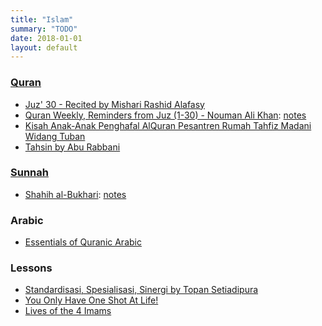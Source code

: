 ```yaml
---
title: "Islam"
summary: "TODO"
date: 2018-01-01
layout: default
---
```


### [Quran](https://quran.com/)
* [Juz' 30 - Recited by Mishari Rashid Alafasy](https://www.youtube.com/watch?v=HK8b1CUxyhw)
* [Quran Weekly, Reminders from Juz (1-30) - Nouman Ali Khan](https://www.youtube.com/playlist?list=PLFP6-6Ao4FMm5FnIT9QvstEmhWNugJlNO): [notes](https://github.com/tttor/islam/blob/master/quran/quran_weekly_nak.md)
* [Kisah Anak-Anak Penghafal AlQuran Pesantren Rumah Tahfiz Madani Widang Tuban](https://www.youtube.com/watch?v=-WW2YCXnXRo)
* [Tahsin by Abu Rabbani](https://www.youtube.com/watch?v=lgTVLVdpl6A)

### [Sunnah](https://sunnah.com/)
* [Shahih al-Bukhari](https://sunnah.com/bukhari): [notes](https://github.com/tttor/islam/blob/master/sunnah/shahih_bukhari.md)

### Arabic
* [Essentials of Quranic Arabic](http://kalamullah.com/essentials-of-arabic.html)

### Lessons
* [Standardisasi, Spesialisasi, Sinergi by Topan Setiadipura](https://www.youtube.com/watch?v=C7IOZW7a8pg&feature=share)
* [You Only Have One Shot At Life!](https://www.youtube.com/watch?v=v6wPnqxyiRo)
* [Lives of the 4 Imams](https://www.youtube.com/playlist?list=PL2F529982E0608204)
